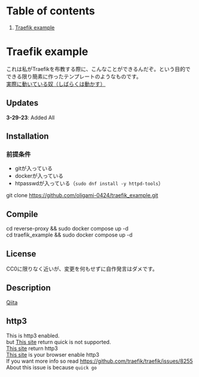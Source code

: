 # Table of contents
1. [Traefik example](#Traefik-example)

# Traefik example
これは私がTraefikを布教する際に、こんなことができるんだぞ。という目的でできる限り簡素に作ったテンプレートのようなものです。<br>
[実際に動いている奴（しばらくは動かす）](https://oligami.ml/traefik_example/)

## Updates

**3-29-23**: Added All

## Installation

### 前提条件
- gitが入っている
- dockerが入っている
- htpasswdが入っている（`sudo dnf install -y httpd-tools`）

git clone https://github.com/oligami-0424/traefik_example.git

## Compile

cd reverse-proxy && sudo docker compose up -d <br>
cd traefik_example && sudo docker compose up -d

## License
CC0に限りなく近いが、変更を何もせずに自作発言はダメです。

## Description
[Qiita](https://qiita.com/oligami/items/616ec6bc4d1d19fdcd30)

## http3
This is http3 enabled.<br>
but [This site](https://http3check.net/?host=oligami.ml) return quick is not supported.<br>
[This site](https://http3check.net/?host=oligami.ml) return http3<br>
[This site](https://http3.is/) is your browser enable http3<br>
If you want more info so read https://github.com/traefik/traefik/issues/8255<br>
About this issue is because `quick go`
